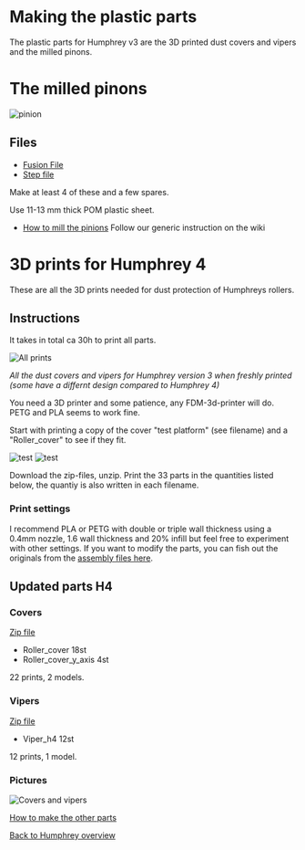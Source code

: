  # Making the plastic parts 
 
 The plastic parts for Humphrey v3 are the 3D printed dust covers and vipers and the milled pinons.
 
 # The milled pinons
 
 ![pinion](./img/parts/pinion.JPG)
 
 ## Files
 
* [Fusion File](https://a360.co/2MCFBlb) 
* [Step file](40_pinion_dual_gap_STEP.zip)
 
 Make at least 4 of these and a few spares.
 
 Use 11-13 mm thick POM plastic sheet.
 
 * [How to mill the pinions](https://github.com/fellesverkstedet/fabricatable-machines/wiki/Fabricatable-axis#how-to-fabricate) Follow our generic instruction on the wiki

# 3D prints for Humphrey 4

These are all the 3D prints needed for dust protection of Humphreys rollers. 

## Instructions

It takes in total ca 30h to print all parts.

![All prints](img/all_3d_printed_components.JPG)

_All the dust covers and vipers for Humphrey version 3 when freshly printed (some have a differnt design compared to Humphrey 4)_

You need a 3D printer and some patience, any FDM-3d-printer will do. PETG and PLA seems to work fine.

Start with printing a copy of the cover "test platform" (see filename) and a "Roller_cover" to see if they fit.

![test](img/apart-cover.jpg)
![test](img/assembled-cover-test.jpg)

Download the zip-files, unzip. Print the 33 parts in the quantities listed below, the quantiy is also written in each filename.

### Print settings

I recommend PLA or PETG with double or triple wall thickness using a 0.4mm nozzle, 1.6 wall thickness and 20% infill but feel free to experiment with other settings. If you want to modify the parts, you can fish out the originals from the [assembly files here](https://a360.co/2NBCXcX). 

## Updated parts H4

### Covers

[Zip file](Roller_covers_stl_h4.zip)

* Roller_cover 18st
* Roller_cover_y_axis 4st

22 prints, 2 models. 

### Vipers

[Zip file](Viper_stl_h4.zip)

* Viper_h4 12st

12 prints, 1 model. 

### Pictures

![Covers and vipers](img/covers_n_vipers.png)

[How to make the other parts](Humphrey_how_to_make.md)

[Back to Humphrey overview](README.md)
